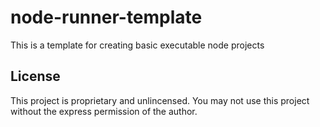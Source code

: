 # node-runner-template
This is a template for creating basic executable node projects

## License
This project is proprietary and unlincensed. You may not use this project without the express permission of the author.
